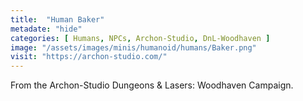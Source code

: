 ```yaml
---
title:  "Human Baker"
metadate: "hide"
categories: [ Humans, NPCs, Archon-Studio, DnL-Woodhaven ]
image: "/assets/images/minis/humanoid/humans/Baker.png"
visit: "https://archon-studio.com/"
---
```

From the Archon-Studio Dungeons & Lasers: Woodhaven Campaign.